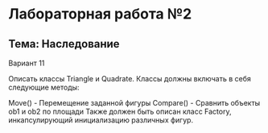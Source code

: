 Лабораторная работа №2
=====
Тема: Наследование
-----
Вариант 11  

Описать классы Triangle и Quadrate. Классы должны включать в себя следующие методы:

Move() - Перемещение заданной фигуры
Compare() - Сравнить объекты ob1 и ob2 по площади
Также должен быть описан класс Factory, инкапсулирующий инициализацию различных фигур.